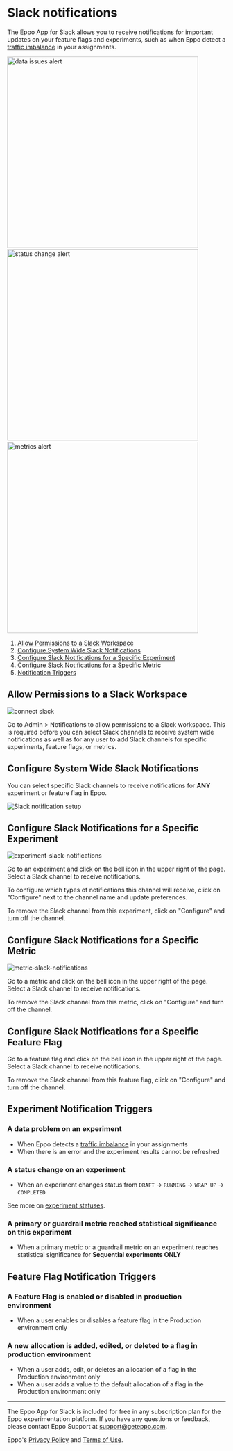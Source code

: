 # Slack notifications

The Eppo App for Slack allows you to receive notifications for important updates on your feature flags and experiments, such as when Eppo detect a [traffic imbalance](/statistics/sample-ratio-mismatch) in your assignments.

<img width="440" alt="data issues alert" src="https://user-images.githubusercontent.com/90637953/213244183-a3580e3b-e077-4fc5-9bbb-2dc307660ebd.png" /> &ensp;
<img width="440" alt="status change alert" src="https://user-images.githubusercontent.com/90637953/213244188-3dbd1333-185e-4416-b925-d36bbac08223.png" /> &ensp;
<img width="440" alt="metrics alert" src="https://user-images.githubusercontent.com/90637953/213244191-5cfcceec-5019-4d82-bd40-ead2aeacd20e.png" />

1. [Allow Permissions to a Slack Workspace](#allow-permissions-to-a-slack-workspace)
2. [Configure System Wide Slack Notifications](#configure-system-wide-slack-notifications)
3. [Configure Slack Notifications for a Specific Experiment](#configure-slack-notifications-for-a-specific-experiment)
4. [Configure Slack Notifications for a Specific Metric](#configure-slack-notifications-for-a-specific-metric)
5. [Notification Triggers](#notification-triggers)

## Allow Permissions to a Slack Workspace

![connect slack](https://user-images.githubusercontent.com/90637953/223587265-019faec4-279a-4ebe-b410-5fe2a3982a1d.gif)

Go to Admin > Notifications to allow permissions to a Slack workspace. This is required before you can select Slack channels to receive system wide notifications as well as for any user to add Slack channels for specific experiments, feature flags, or metrics.

## Configure System Wide Slack Notifications

You can select specific Slack channels to receive notifications for **ANY** experiment or feature flag in Eppo.

![Slack notification setup](/img/administration/global-slack-notifications.png)

## Configure Slack Notifications for a Specific Experiment

![experiment-slack-notifications](https://user-images.githubusercontent.com/90637953/197909040-bb01590c-d329-4d50-8aba-505ba0c60cdc.gif)

Go to an experiment and click on the bell icon in the upper right of the page. Select a Slack channel to receive notifications.

To configure which types of notifications this channel will receive, click on "Configure" next to the channel name and update preferences.

To remove the Slack channel from this experiment, click on "Configure" and turn off the channel.

## Configure Slack Notifications for a Specific Metric

![metric-slack-notifications](https://user-images.githubusercontent.com/90637953/197909642-14ed977c-8ce0-4cad-b512-9c40d7ae20a5.gif)

Go to a metric and click on the bell icon in the upper right of the page. Select a Slack channel to receive notifications.

To remove the Slack channel from this metric, click on "Configure" and turn off the channel.

## Configure Slack Notifications for a Specific Feature Flag

Go to a feature flag and click on the bell icon in the upper right of the page. Select a Slack channel to receive notifications.

To remove the Slack channel from this feature flag, click on "Configure" and turn off the channel.

## Experiment Notification Triggers

### A data problem on an experiment

- When Eppo detects a [traffic imbalance](/statistics/sample-ratio-mismatch) in your assignments
- When there is an error and the experiment results cannot be refreshed

### A status change on an experiment

- When an experiment changes status from `DRAFT` &rarr; `RUNNING` &rarr; `WRAP UP` &rarr; `COMPLETED`

See more on <a href="https://docs.geteppo.com/experiment-analysis/experiment-status" target="_blank">experiment statuses</a>.

### A primary or guardrail metric reached statistical significance on this experiment

- When a primary metric or a guardrail metric on an experiment reaches statistical significance for **Sequential experiments ONLY**

## Feature Flag Notification Triggers

### A Feature Flag is enabled or disabled in production environment

- When a user enables or disables a feature flag in the Production environment only

### A new allocation is added, edited, or deleted to a flag in production environment

- When a user adds, edit, or deletes an allocation of a flag in the Production environment only
- When a user adds a value to the default allocation of a flag in the Production environment only

---

The Eppo App for Slack is included for free in any subscription plan for the Eppo experimentation platform. If you have any questions or feedback, please contact Eppo Support at [support@geteppo.com](mailto:support@geteppo.com).

Eppo's [Privacy Policy](https://app.termly.io/document/privacy-policy/a555478b-524f-4b53-b70e-6575d94ad3c7) and [Terms of Use](https://app.termly.io/document/terms-of-use-for-saas/4c635cc8-24f6-4c05-83fa-0382fca756ce).
